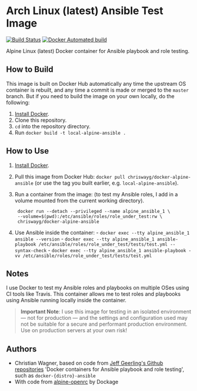 # Arch Linux (latest) Ansible Test Image

[![Build Status](https://travis-ci.org/chriswayg/docker-alpine-ansible.svg?branch=master)](https://travis-ci.org/chriswayg/docker-alpine-ansible)
[![Docker Automated build](https://img.shields.io/docker/automated/chriswayg/docker-alpine-ansible.svg)](https://hub.docker.com/r/chriswayg/docker-alpine-ansible)

Alpine Linux (latest) Docker container for Ansible playbook and role testing.

## How to Build

This image is built on Docker Hub automatically any time the upstream OS container is rebuilt, and any time a commit is made or merged to the `master` branch. But if you need to build the image on your own locally, do the following:

  1. [Install Docker](https://docs.docker.com/engine/installation/).
  2. Clone this repository.
  2. `cd` into the repository directory.
  3. Run `docker build -t local-alpine-ansible .`

## How to Use

  1. [Install Docker](https://docs.docker.com/engine/installation/).
  2. Pull this image from Docker Hub: `docker pull chriswayg/docker-alpine-ansible` (or use the tag you built earlier, e.g. `local-alpine-ansible`).
  3. Run a container from the image: (to test my Ansible roles, I add in a volume mounted from the current working directory).

          docker run --detach --privileged --name alpine_ansible_1 \
          --volume=$(pwd):/etc/ansible/roles/role_under_test:rw \
          chriswayg/docker-alpine-ansible

  4. Use Ansible inside the container:
    - `docker exec --tty alpine_ansible_1 ansible --version`
    - `docker exec --tty alpine_ansible_1 ansible-playbook /etc/ansible/roles/role_under_test/tests/test.yml --syntax-check`
    - `docker exec --tty alpine_ansible_1 ansible-playbook -vv /etc/ansible/roles/role_under_test/tests/test.yml`

## Notes

I use Docker to test my Ansible roles and playbooks on multiple OSes using CI tools like Travis. This container allows me to test roles and playbooks using Ansible running locally inside the container.

> **Important Note**: I use this image for testing in an isolated environment — not for production — and the settings and configuration used may not be suitable for a secure and performant production environment. Use on production servers at your own risk!

## Authors

- Christian Wagner, based on code from [Jeff Geerling's Github repositories](https://github.com/geerlingguy) 'Docker containers for Ansible playbook and role testing', such as `docker-{distro}-ansible`
- With code from [alpine-openrc](https://github.com/dockage/alpine-openrc/) by Dockage
